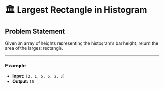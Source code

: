 # 🏛️ Largest Rectangle in Histogram

## Problem Statement

Given an array of heights representing the histogram’s bar height, return the area of the largest rectangle.

---

### Example

- **Input:** `[2, 1, 5, 6, 2, 3]`
- **Output:** `10`
